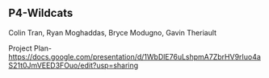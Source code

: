 ## P4-Wildcats
Colin Tran, Ryan Moghaddas, Bryce Modugno, Gavin Theriault

Project Plan-https://docs.google.com/presentation/d/1WbDlE76uLshpmA7ZbrHV9rIuo4aS21t0JmVEED3FOuo/edit?usp=sharing
